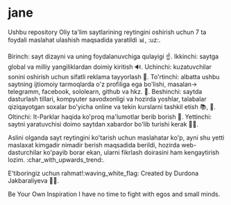 # jane

Ushbu repository Oliy ta'lim saytlarining reytingini oshirish uchun 7 ta foydali maslahat ulashish maqsadida yaratildi :bar_chart:, :uz:.


Birinch: sayt dizayni va uning foydalanuvchiga qulayigi :point_up:.
Ikkinchi: saytga global va milliy yangiliklardan doimiy kiritish :loud_sound:.
Uchinchi: kuzatuvchilar sonini oshirish uchun sifatli reklama tayyorlash :mega:.
To'rtinchi: albatta ushbu saytning ijtiomoiy tarmoqlarda o'z profiliga ega bo'lishi, masalan-> telegramm, facebook, sololearn, github va hkz. :satellite:.
Beshinchi: saytda dasturlash tillari, kompyuter savodxonligi va hozirda yoshlar, talabalar qiziqayotgan soxalar bo'yicha online va tekin kurslarni tashkil etish :books:, :memo:.
Oltinchi: It-Parklar haqida ko'proq ma'lumotlar berib borish :calling:.
Yettinchi: saytni yaratuvchisi doimo saytdan xabardor bo'lib turishi kerak :man_technologist:.

Aslini olganda sayt reytingini ko'tarish uchun maslahatar ko'p, ayni shu yetti maslaxat kimgadir nimadir berish maqsadida berildi, hozirda web-dasturchilar ko'payib borar ekan, ularni fikrlash doirasini ham kengaytirish lozim. :char_with_upwards_trend:. 

E'tiboringiz uchun rahmat!:waving_white_flag:
Created by Durdona Jakbaraliyeva :woman_technologist:.

Be Your Own Inspiration 
I have no time to fight with egos and small minds.
